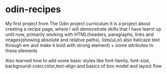 # odin-recipes
My first project from The Odin project curriculum
It is a project about creating a recipe page, where I will demonstrate skills that I have learnt up until now, primarily working with HTML(headers, paragraphs, links and images(showing absolute and relative paths), lists(ul,ol) also italicaze text through em and make it bold with strong element) + some attributes to these elements

Also learned how to add some basic styles like font-family, font-size, background-color,color,text-align and basics of box model and layout flow
